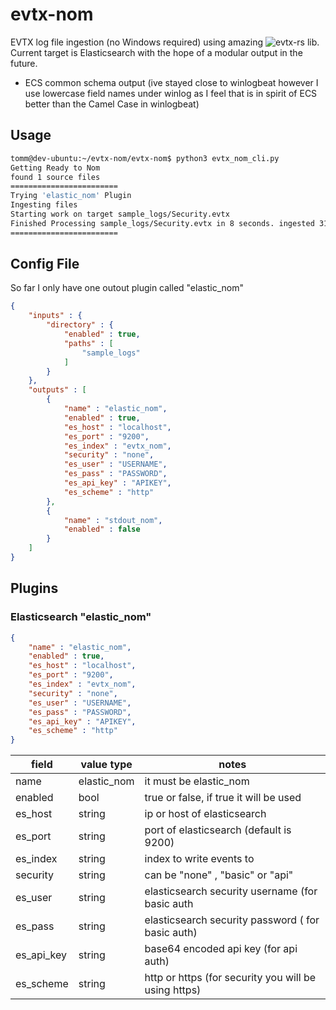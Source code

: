 # evtx-nom
EVTX log file ingestion (no Windows required) using amazing ![evtx-rs](https://github.com/omerbenamram/evtx) lib. Current target is Elasticsearch with the hope of a modular output in the future.

* ECS common schema output (ive stayed close to winlogbeat however I use lowercase field names under winlog as I feel that is in spirit of ECS better than the Camel Case in winlogbeat)


## Usage

``` bash
tomm@dev-ubuntu:~/evtx-nom/evtx-nom$ python3 evtx_nom_cli.py 
Getting Ready to Nom
found 1 source files
========================
Trying 'elastic_nom' Plugin
Ingesting files
Starting work on target sample_logs/Security.evtx
Finished Processing sample_logs/Security.evtx in 8 seconds. ingested 31828 out of 31828 events
========================
```

## Config File

So far I only have one outout plugin called "elastic_nom"

``` json
{
    "inputs" : {
        "directory" : {
            "enabled" : true,
            "paths" : [
                "sample_logs"
            ]
        }
    },
    "outputs" : [
        {
            "name" : "elastic_nom",
            "enabled" : true,
            "es_host" : "localhost",
            "es_port" : "9200",
            "es_index" : "evtx_nom",
            "security" : "none",
            "es_user" : "USERNAME",
            "es_pass" : "PASSWORD",
            "es_api_key" : "APIKEY",
            "es_scheme" : "http"
        },
        {
            "name" : "stdout_nom",
            "enabled" : false
        }
    ]
}

```

## Plugins

### Elasticsearch "elastic_nom"

``` json
{
    "name" : "elastic_nom",
    "enabled" : true,
    "es_host" : "localhost",
    "es_port" : "9200",
    "es_index" : "evtx_nom",
    "security" : "none",
    "es_user" : "USERNAME",
    "es_pass" : "PASSWORD",
    "es_api_key" : "APIKEY",
    "es_scheme" : "http"
}
```

| field | value type | notes |
| --- | --- | --- |
| name | elastic_nom | it must be elastic_nom |
| enabled | bool | true or false, if true it will be used |
| es_host | string | ip or host of elasticsearch |
| es_port | string | port of elasticsearch (default is 9200) |
| es_index | string | index to write events to |
| security | string | can be "none" , "basic" or "api" |
| es_user | string | elasticsearch security username (for basic auth |
| es_pass | string | elasticsearch security password ( for basic auth)|
| es_api_key | string | base64 encoded api key (for api auth) |
| es_scheme| string | http or https (for security you will be using https) |